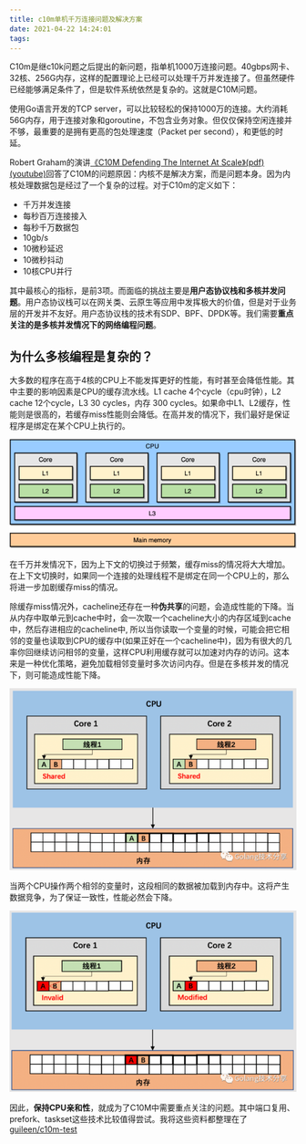 ```yaml
---
title: c10m单机千万连接问题及解决方案
date: 2021-04-22 14:24:01
tags:
---
```



C10m是继c10k问题之后提出的新问题，指单机1000万连接问题。40gbps网卡、32核、256G内存，这样的配置理论上已经可以处理千万并发连接了。但虽然硬件已经能够满足条件了，但是软件系统依然是复杂的。这就是C10M问题。

使用Go语言开发的TCP server，可以比较轻松的保持1000万的连接。大约消耗56G内存，用于连接对象和goroutine，不包含业务对象。但仅仅保持空闲连接并不够，最重要的是拥有更高的包处理速度（Packet per second），和更低的时延。

Robert Graham的演讲[《C10M Defending The Internet At Scale》(pdf)](https://www.cs.dartmouth.edu/~sergey/cs258/2013/C10M-Defending-the-Internet-at-Scale-Dartmouth-2013.pdf) [(youtube)](https://www.youtube.com/watch?v=D09jdbS6oSI)回答了C10M的问题原因：内核不是解决方案，而是问题本身。因为内核处理数据包是经过了一个复杂的过程。对于C10m的定义如下：

* 千万并发连接
* 每秒百万连接接入
* 每秒千万数据包
* 10gb/s
* 10微秒延迟
* 10微秒抖动
* 10核CPU并行

其中最核心的指标，是前3项。而面临的挑战主要是**用户态协议栈和多核并发问题**。用户态协议栈可以在网关类、云原生等应用中发挥极大的价值，但是对于业务层的开发并不友好。用户态协议栈的技术有SDP、BPF、DPDK等。我们需要**重点关注的是多核并发情况下的网络编程问题**。

## 为什么多核编程是复杂的？

大多数的程序在高于4核的CPU上不能发挥更好的性能，有时甚至会降低性能。其中主要的影响因素是CPU的缓存流水线。L1 cache 4个cycle（cpu时钟），L2 cache 12个cycle，L3 30 cycles，内存 300 cycles。如果命中L1、L2缓存，性能则是很高的，若缓存miss性能则会降低。在高并发的情况下，我们最好是保证程序是绑定在某个CPU上执行的。

![img](/img/c10m/cpu-cache.png)

在千万并发情况下，因为上下文的切换过于频繁，缓存miss的情况将大大增加。在上下文切换时，如果同一个连接的处理线程不是绑定在同一个CPU上的，那么将进一步加剧缓存miss的情况。

除缓存miss情况外，cacheline还存在一种**伪共享**的问题，会造成性能的下降。当从内存中取单元到cache中时，会一次取一个cacheline大小的内存区域到cache中，然后存进相应的cacheline中, 所以当你读取一个变量的时候，可能会把它相邻的变量也读取到CPU的缓存中(如果正好在一个cacheline中)，因为有很大的几率你回继续访问相邻的变量，这样CPU利用缓存就可以加速对内存的访问。这本来是一种优化策略，避免加载相邻变量时多次访问内存。但是在多核并发的情况下，则可能造成性能下降。

![preview](/img/c10m/cacheline-1.png)

当两个CPU操作两个相邻的变量时，这段相同的数据被加载到内存中。这将产生数据竞争，为了保证一致性，性能必然会下降。

![preview](/img/c10m/cacheline-2.png)

因此，**保持CPU亲和性**，就成为了C10M中需要重点关注的问题。其中端口复用、prefork、taskset这些技术比较值得尝试。我将这些资料都整理在了 [guileen/c10m-test](github.com/guileen/c10m-test)

